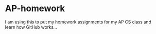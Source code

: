 # AP-homework
I am using this to put my homework assignments for my AP CS class and learn how GitHub works...